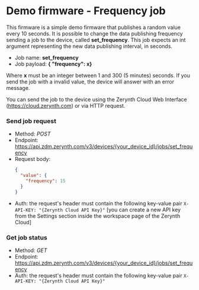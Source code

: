 #  Demo firmware - Frequency job

This firmware is a simple demo firmware that publishes a random value every 10 seconds.
It is possible to change the data publishing frequency sending a job to the device, called **set_frequency**.
This job expects an int argument representing the new data publishing interval, in seconds.

* Job name: **set_frequency**
* Job payload: **{ "frequency": x}**

Where **x** must be an integer between 1 and 300 (5 minutes) seconds. If you send the job with a invalid value, 
the device will answer with an error message.

You can send the job to the device using the Zerynth Cloud Web Interface (https://cloud.zerynth.com) or via HTTP request.


### Send job request 
* Method: *POST*
* Endpoint: https://api.zdm.zerynth.com/v3/devices/{your_device_id}/jobs/set_frequency
* Request body: 
  ```json
  {
    "value": {
      "frequency": 15
    }
  }
  ```
* Auth: the request's header must contain the following key-value pair
  ```X-API-KEY: "{Zerynth Cloud API Key}"``` [you can create a new API key from the Settings section inside the workspace page of the Zerynth Cloud]


### Get job status
* Method: *GET*
* Endpoint: https://api.zdm.zerynth.com/v3/devices/{your_device_id}/jobs/set_frequency
* Auth: the request's header must contain the following key-value pair
  ```X-API-KEY: "{Zerynth Cloud API Key}"```